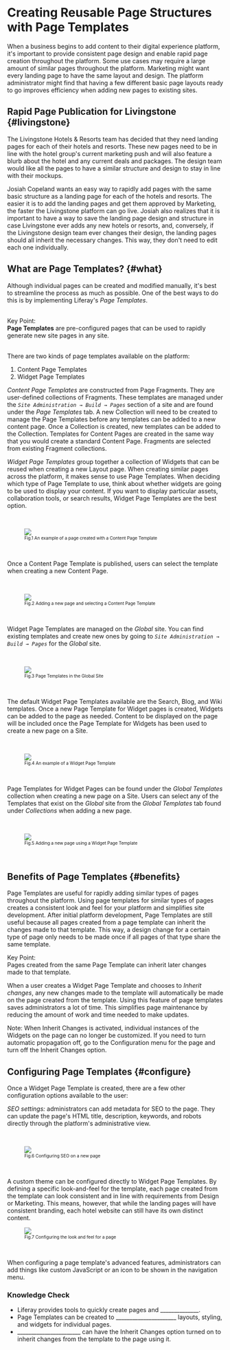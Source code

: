 # Creating Reusable Page Structures with Page Templates

When a business begins to add content to their digital experience platform, it's important to provide consistent page design and enable rapid page creation throughout the platform. Some use cases may require a large amount of similar pages throughout the platform. Marketing might want every landing page to have the same layout and design. The platform administrator might find that having a few different basic page layouts ready to go improves efficiency when adding new pages to existing sites.

## Rapid Page Publication for Livingstone {#livingstone}

The Livingstone Hotels & Resorts team has decided that they need landing pages for each of their hotels and resorts. These new pages need to be in line with the hotel group's current marketing push and will also feature a blurb about the hotel and any current deals and packages. The design team would like all the pages to have a similar structure and design to stay in line with their mockups.

Josiah Copeland wants an easy way to rapidly add pages with the same basic structure as a landing page for each of the hotels and resorts. The easier it is to add the landing pages and get them approved by Marketing, the faster the Livingstone platform can go live. Josiah also realizes that it is important to have a way to save the landing page design and structure in case Livingstone ever adds any new hotels or resorts, and, conversely, if the Livingstone design team ever changes their design, the landing pages should all inherit the necessary changes. This way, they don't need to edit each one individually.

## What are Page Templates? {#what}

Although individual pages can be created and modified manually, it's best to streamline the process as much as possible. One of the best ways to do this is by implementing Liferay's _Page Templates_.

<br />

<div class="key-point">
Key Point: <br />
<b>Page Templates</b> are pre-configured pages that can be used to rapidly generate new site pages in any site.
</div>

<br />

There are two kinds of page templates available on the platform:
1. Content Page Templates
2. Widget Page Templates

_Content Page Templates_ are constructed from Page Fragments. They are user-defined collections of Fragments. These templates are managed under the _`Site Administration → Build → Pages`_ section of a site and are found under the _Page Templates_ tab. A new Collection will need to be created to manage the Page Templates before any templates can be added to a new content page. Once a Collection is created, new templates can be added to the Collection. Templates for Content Pages are created in the same way that you would create a standard Content Page. Fragments are selected from existing Fragment collections.

_Widget Page Templates_ group together a collection of Widgets that can be reused when creating a new Layout page. When creating similar pages across the platform, it makes sense to use Page Templates. When deciding which type of Page Template to use, think about whether widgets are going to be used to display your content. If you want to display particular assets, collaboration tools, or search results, Widget Page Templates are the best option.

<br />

<figure>
	<img src="../images/lecture-images/creating-content-template.png" style="max-height: 100%" />
	<figcaption style="font-size: x-small">Fig.1 An example of a page created with a Content Page Template</figcaption>
</figure>

<br />

Once a Content Page Template is published, users can select the template when creating a new Content Page.

<br />

<figure>
	<img src="../images/lecture-images/choosing-content-template.png" style="max-height: 100%" />
	<figcaption style="font-size: x-small">Fig.2 Adding a new page and selecting a Content Page Template</figcaption>
</figure>

<br />

Widget Page Templates are managed on the _Global_ site. You can find existing templates and create new ones by going to _`Site Administration → Build → Pages`_ for the _Global_ site.

<br />

<figure>
	<img src="../images/lecture-images/default-widget-templates.png" style="max-height: 100%" />
	<figcaption style="font-size: x-small">Fig.3 Page Templates in the Global Site</figcaption>
</figure>

<br />

The default Widget Page Templates available are the Search, Blog, and Wiki templates. Once a new Page Template for Widget pages is created, Widgets can be added to the page as needed. Content to be displayed on the page will be included once the Page Template for Widgets has been used to create a new page on a Site.

<br />

<figure>
	<img src="../images/lecture-images/widget-template.png" style="max-height: 100%" />
	<figcaption style="font-size: x-small">Fig.4 An example of a Widget Page Template</figcaption>
</figure>

<br />

Page Templates for Widget Pages can be found under the _Global Templates_ collection when creating a new page on a Site. Users can select any of the Templates that exist on the _Global_ site from the _Global Templates_ tab found under _Collections_ when adding a new page.

<br />

<figure>
	<img src="../images/lecture-images/global-templates.png" style="max-height: 100%" />
	<figcaption style="font-size: x-small">Fig.5 Adding a new page using a Widget Page Template</figcaption>
</figure>

<br />

## Benefits of Page Templates {#benefits}

Page Templates are useful for rapidly adding similar types of pages throughout the platform. Using page templates for similar types of pages creates a consistent look and feel for your platform and simplifies site development. After initial platform development, Page Templates are still useful because all pages created from a page template can inherit the changes made to that template. This way, a design change for a certain type of page only needs to be made once if all pages of that type share the same template.

<div class="key-point">
Key Point: <br />
Pages created from the same Page Template can inherit later changes made to that template.
</div>

When a user creates a Widget Page Template and chooses to _Inherit changes_, any new changes made to the template will automatically be made on the page created from the template. Using this feature of page templates saves administrators a lot of time. This simplifies page maintenance by reducing the amount of work and time needed to make updates.

<div class="note">
Note: When Inherit Changes is activated, individual instances of the Widgets on the page can no longer be customized. If you need to turn automatic propagation off, go to the Configuration menu for the page and turn off the Inherit Changes option.
</div>

## Configuring Page Templates {#configure}

Once a Widget Page Template is created, there are a few other configuration options available to the user: 

_SEO settings:_ administrators can add metadata for SEO to the page. They can update the page's HTML title, description, keywords, and robots directly through the platform's administrative view. 

<br />

<figure>
	<img src="../images/lecture-images/seo.png" style="max-height: 100%" />
	<figcaption style="font-size: x-small">Fig.6 Configuring SEO on a new page</figcaption>
</figure>

<br />

A custom theme can be configured directly to Widget Page Templates. By defining a specific look-and-feel for the template, each page created from the template can look consistent and in line with requirements from Design or Marketing. This means, however, that while the landing pages will have consistent branding, each hotel website can still have its own distinct content. 

<figure>
	<img src="../images/lecture-images/look-feel.png" style="max-height: 67%" />
	<figcaption style="font-size: x-small">Fig.7 Configuring the look and feel for a page</figcaption>
</figure>

<br />

When configuring a page template's advanced features, administrators can add things like custom JavaScript or an icon to be shown in the navigation menu.

<div class="summary">
<h3>Knowledge Check</h3>
<ul>
  <li>Liferay provides tools to quickly create pages and ______________.</li>
  <li>Page Templates can be created to ______________________ layouts, styling, and widgets for individual pages.</li>
  <li>_______________________ can have the Inherit Changes option turned on to inherit changes from the template to the page using it.</li>
</ul>
</div>
